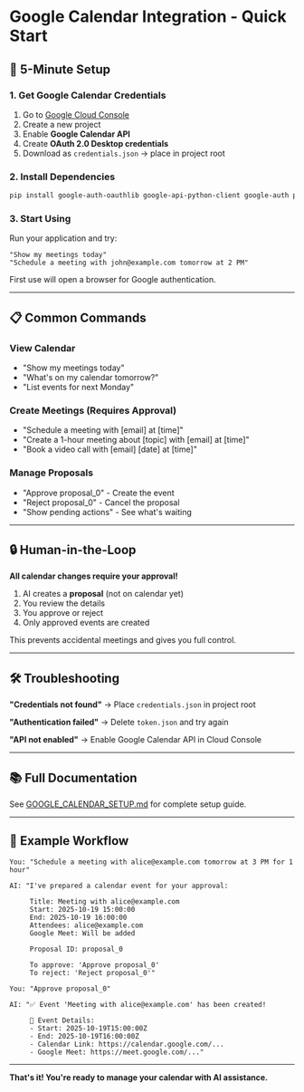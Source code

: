 # Google Calendar Integration - Quick Start

## 🚀 5-Minute Setup

### 1. Get Google Calendar Credentials

1. Go to [Google Cloud Console](https://console.cloud.google.com/)
2. Create a new project
3. Enable **Google Calendar API**
4. Create **OAuth 2.0 Desktop credentials**
5. Download as `credentials.json` → place in project root

### 2. Install Dependencies

```bash
pip install google-auth-oauthlib google-api-python-client google-auth python-dateutil
```

### 3. Start Using

Run your application and try:

```
"Show my meetings today"
"Schedule a meeting with john@example.com tomorrow at 2 PM"
```

First use will open a browser for Google authentication.

---

## 📋 Common Commands

### View Calendar
- "Show my meetings today"
- "What's on my calendar tomorrow?"
- "List events for next Monday"

### Create Meetings (Requires Approval)
- "Schedule a meeting with [email] at [time]"
- "Create a 1-hour meeting about [topic] with [email] at [time]"
- "Book a video call with [email] [date] at [time]"

### Manage Proposals
- "Approve proposal_0" - Create the event
- "Reject proposal_0" - Cancel the proposal
- "Show pending actions" - See what's waiting

---

## 🔒 Human-in-the-Loop

**All calendar changes require your approval!**

1. AI creates a **proposal** (not on calendar yet)
2. You review the details
3. You approve or reject
4. Only approved events are created

This prevents accidental meetings and gives you full control.

---

## 🛠️ Troubleshooting

**"Credentials not found"**
→ Place `credentials.json` in project root

**"Authentication failed"**
→ Delete `token.json` and try again

**"API not enabled"**
→ Enable Google Calendar API in Cloud Console

---

## 📚 Full Documentation

See [GOOGLE_CALENDAR_SETUP.md](./GOOGLE_CALENDAR_SETUP.md) for complete setup guide.

---

## 🎯 Example Workflow

```
You: "Schedule a meeting with alice@example.com tomorrow at 3 PM for 1 hour"

AI: "I've prepared a calendar event for your approval:

     Title: Meeting with alice@example.com
     Start: 2025-10-19 15:00:00
     End: 2025-10-19 16:00:00
     Attendees: alice@example.com
     Google Meet: Will be added

     Proposal ID: proposal_0

     To approve: 'Approve proposal_0'
     To reject: 'Reject proposal_0'"

You: "Approve proposal_0"

AI: "✅ Event 'Meeting with alice@example.com' has been created!

     📅 Event Details:
     - Start: 2025-10-19T15:00:00Z
     - End: 2025-10-19T16:00:00Z
     - Calendar Link: https://calendar.google.com/...
     - Google Meet: https://meet.google.com/..."
```

---

**That's it! You're ready to manage your calendar with AI assistance.**
